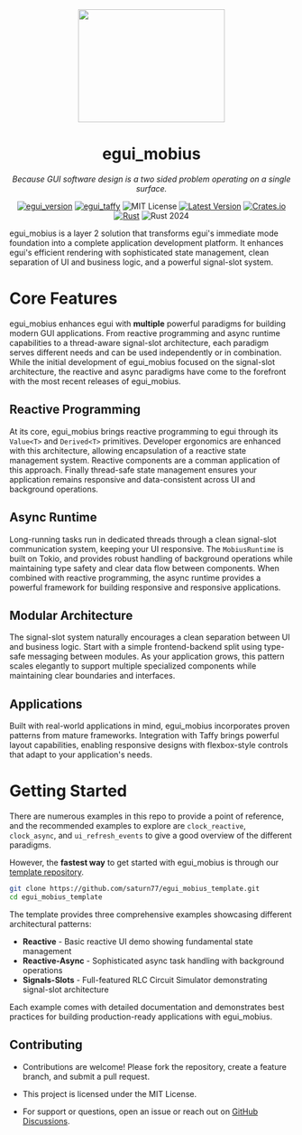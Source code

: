 <div align="center">
<img width=260 height=200 src="https://raw.githubusercontent.com/saturn77/egui_mobius/master/assets/mobius_strip.png"></img>

# egui_mobius  
*Because GUI software design is a two sided problem operating on a single surface.*

[![egui_version](https://img.shields.io/badge/egui-0.31.1-blue)](https://github.com/emilk/egui)
[![egui_taffy](https://img.shields.io/badge/egui__taffy-0.7.0-purple)](https://github.com/Veykril/egui_taffy)
![MIT License](https://img.shields.io/badge/license-MIT-blue.svg)
[![Latest Version](https://img.shields.io/badge/version-0.3.0--alpha.29-green.svg)](https://crates.io/crates/egui_mobius)
[![Crates.io](https://img.shields.io/crates/v/egui_mobius.svg)](https://crates.io/crates/egui_mobius)
[![Rust](https://github.com/saturn77/egui_mobius/actions/workflows/rust.yml/badge.svg?branch=master)](https://github.com/saturn77/egui_mobius/actions/workflows/rust.yml)
![Rust 2024](https://img.shields.io/badge/rust-2024-blue.svg)

</div>

egui_mobius is a layer 2 solution that transforms egui's immediate mode foundation into a complete application development platform. It enhances egui's efficient rendering with sophisticated state management, clean separation of UI and business logic, and a powerful signal-slot system. 

# Core Features

egui_mobius enhances egui with **multiple** powerful paradigms for building modern GUI applications. From reactive programming and async runtime capabilities to a thread-aware signal-slot architecture, each paradigm serves different needs and can be used independently or in combination. While the initial development of egui_mobius focused on the signal-slot architecture, the reactive and async paradigms have come to the forefront with the most recent releases of egui_mobius. 

## Reactive Programming
At its core, egui_mobius brings reactive programming to egui through its `Value<T>` and `Derived<T>` primitives. Developer ergonomics are enhanced with this architecture, allowing encapsulation of a reactive state management system. Reactive components are a comman application of this approach. Finally thread-safe state management ensures your application remains responsive and data-consistent across UI and background operations.

## Async Runtime
Long-running tasks run in dedicated threads through a clean signal-slot communication system, keeping your UI responsive. The `MobiusRuntime` is built on Tokio, and provides robust handling of background operations while maintaining type safety and clear data flow between components. When combined with reactive programming, the async runtime provides a powerful framework for building responsive and responsive applications.

## Modular Architecture
The signal-slot system naturally encourages a clean separation between UI and business logic. Start with a simple frontend-backend split using type-safe messaging between modules. As your application grows, this pattern scales elegantly to support multiple specialized components while maintaining clear boundaries and interfaces.

## Applications 
Built with real-world applications in mind, egui_mobius incorporates proven patterns from mature frameworks. Integration with Taffy brings powerful layout capabilities, enabling responsive designs with flexbox-style controls that adapt to your application's needs.


# Getting Started

There are numerous examples in this repo to provide a point of reference, and the recommended examples to explore are `clock_reactive`, `clock_async`, and `ui_refresh_events` to give a good overview of the different paradigms.

However, the **fastest way** to get started with egui_mobius is through our [template repository](https://github.com/saturn77/egui_mobius_template).

```bash
git clone https://github.com/saturn77/egui_mobius_template.git
cd egui_mobius_template
```

The template provides three comprehensive examples showcasing different architectural patterns:

* **Reactive** - Basic reactive UI demo showing fundamental state management
* **Reactive-Async** - Sophisticated async task handling with background operations
* **Signals-Slots** - Full-featured RLC Circuit Simulator demonstrating signal-slot architecture

Each example comes with detailed documentation and demonstrates best practices for building production-ready applications with egui_mobius.


## Contributing  
* Contributions are welcome! Please fork the repository, create a feature branch, and submit a pull request.  


* This project is licensed under the MIT License.  

* For support or questions, open an issue or reach out on [GitHub Discussions](https://github.com/saturn77/egui_mobius/discussions).
